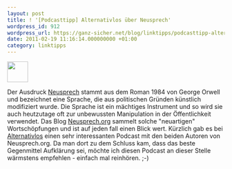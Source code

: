 ```yaml
---
layout: post
title: ! '[Podcasttipp] Alternativlos über Neusprech'
wordpress_id: 912
wordpress_url: https://ganz-sicher.net/blog/linktipps/podcasttipp-alternativlos-uber-neusprech/
date: 2011-02-19 11:16:14.000000000 +01:00
category: linktipps
---
```

<img class="lefticon" src="{{site.url}}/wp-content/uploads/1297988373_megaphone.png" alt="" width="48" height="48" /> 

Der Ausdruck <a href="http://de.wikipedia.org/wiki/Neusprech">Neusprech</a> stammt aus dem Roman 1984 von George Orwell und bezeichnet eine Sprache, die aus politischen Gründen künstlich modifiziert wurde. Die Sprache ist ein mächtiges Instrument und so wird sie auch heutzutage oft zur unbewussten Manipulation in der Öffentlichkeit verwendet. Das Blog <a href="http://neusprech.org/">Neusprech.org</a> sammelt solche "neuartigen" Wortschöpfungen und ist auf jeden fall einen Blick wert. Kürzlich gab es bei <a href="http://alternativlos.org/12/">Alternativlos</a> einen sehr interessanten Podcast mit den beiden Autoren von Neusprech.org. Da man dort zu dem Schluss kam, dass das beste Gegenmittel Aufklärung sei, möchte ich diesen Podcast an dieser Stelle wärmstens empfehlen - einfach mal reinhören. ;-)

<!-- QG9E9N2H6NQM -->
